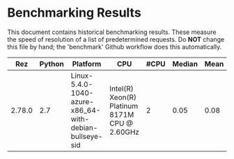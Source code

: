 # Benchmarking Results

This document contains historical benchmarking results. These measure the speed
of resolution of a list of predetermined requests. Do **NOT** change this file
by hand; the 'benchmark' Github workflow does this automatically.

| Rez | Python | Platform | CPU | #CPU | Median | Mean | StdDev |
|-----|--------|----------|-----|------|--------|------|--------|
| 2.78.0 | 2.7 | Linux-5.4.0-1040-azure-x86_64-with-debian-bullseye-sid | Intel(R) Xeon(R) Platinum 8171M CPU @ 2.60GHz | 2 | 0.05 | 0.08 | 0.09 |
